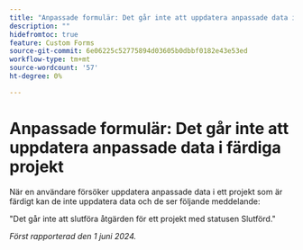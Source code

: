 ```yaml
---
title: "Anpassade formulär: Det går inte att uppdatera anpassade data i färdiga projekt"
description: ""
hidefromtoc: true
feature: Custom Forms
source-git-commit: 6e06225c52775894d03605b0dbbf0182e43e53ed
workflow-type: tm+mt
source-wordcount: '57'
ht-degree: 0%

---
```



# Anpassade formulär: Det går inte att uppdatera anpassade data i färdiga projekt

När en användare försöker uppdatera anpassade data i ett projekt som är färdigt kan de inte uppdatera data och de ser följande meddelande:

&quot;Det går inte att slutföra åtgärden för ett projekt med statusen Slutförd.&quot;

_Först rapporterad den 1 juni 2024._
